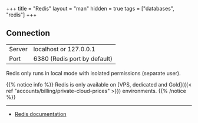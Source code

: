 +++
title = "Redis"
layout = "man"
hidden = true
tags = ["databases", "redis"]
+++

## Connection

|||
|--- |--- |
|Server|localhost or 127.0.0.1|
|Port|6380 (Redis port by default)|

Redis only runs in local mode with isolated permissions (separate user).

{{% notice info %}}
Redis is only available on [VPS, dedicated and Gold]({{< ref "accounts/billing/private-cloud-prices" >}}) environments.
{{% /notice %}}

---

- [Redis documentation](https://redis.io/documentation)

